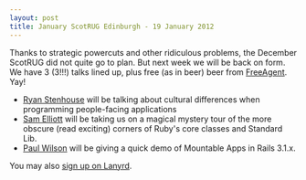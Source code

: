 ```yaml
---
layout: post
title: January ScotRUG Edinburgh - 19 January 2012
---
```


Thanks to strategic powercuts and other ridiculous problems, the December ScotRUG did not quite go to plan. But next week we will be back on form. We have 3 (3!!!) talks lined up, plus free (as in beer) beer from [FreeAgent](http://freeagent.com). Yay!

* [Ryan Stenhouse](https://twitter.com/ryanstenhouse) will be talking about cultural differences when programming people-facing applications 
* [Sam Elliott](https://twitter.com/lenary) will be taking us on a magical mystery tour of the more obscure (read exciting) corners of Ruby's core classes and Standard Lib.
* [Paul Wilson](https://twitter.com/paulanthonywils) will be giving a quick demo of Mountable Apps in Rails 3.1.x. 

You may also [sign up on Lanyrd](http://lanyrd.com/2012/scotrug-january/).

